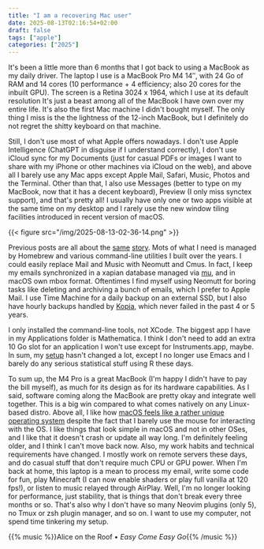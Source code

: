 ```yaml
---
title: "I am a recovering Mac user"
date: 2025-08-13T02:16:54+02:00
draft: false
tags: ["apple"]
categories: ["2025"]
---
```


It's been a little more than 6 months that I got back to using a MacBook as my daily driver. The laptop I use is a MacBook Pro M4 14″, with 24 Go of RAM and 14 cores (10 performance + 4 efficiency; also 20 cores for the inbuilt GPU). The screen is a Retina 3024 x 1964, which I use at its default resolution It's just a beast among all of the MacBook I have own over my entire life. It's also the first Mac machine I didn't bought myself. The only thing I miss is the the lightness of the 12-inch MacBook, but I definitely do not regret the shitty keyboard on that machine.

Still, I don't use most of what Apple offers nowadays. I don't use Apple Intelligence (ChatGPT in disguise if I understand correctly), I don't use iCloud sync for my Documents (just for casual PDFs or images I want to share with my iPhone or other machines via iCloud on the web), and above all I barely use any Mac apps except Apple Mail, Safari, Music, Photos and the Terminal. Other than that, I also use Messages (better to type on my MacBook, now that it has a decent keyboard), Preview (I only miss synctex support), and that's pretty all! I usually have only one or two apps visible at the same time on my desktop and I rarely use the new window tiling facilities introduced in recent version of macOS.

{{< figure src="/img/2025-08-13-02-36-14.png" >}}

Previous posts are all about the [same](/post/on-leaving-mac-apps/) [story](/post/bye-bye-apple/). Mots of what I need is managed by Homebrew and various command-line utilities I built over the years. I could easily replace Mail and Music with Neomutt and Cmus. In fact, I keep my emails synchronized in a xapian database managed via [mu](https://www.djcbsoftware.nl/code/mu/), and in macOS own mbox format. Oftentimes I find myself using Neomutt for boring tasks like deleting and archiving a bunch of emails, which I prefer to Apple Mail. I use Time Machine for a daily backup on an external SSD, but I also have hourly backups handled by [Kopia](https://kopia.io), which never failed in the past 4 or 5 years.

I only installed the command-line tools, not XCode. The biggest app I have in my Applications folder is Mathematica. I think I don't need to add an extra 10 Go slot for an application I won't use except for Instruments.app, maybe. In sum, my [setup](/post/setup-2018/) hasn't changed a lot, except I no longer use Emacs and I barely do any serious statistical stuff using R these days.

To sum up, the M4 Pro is a great MacBook (I'm happy I didn't have to pay the bill myself), as much for its design as for its hardware capabilities. As I said, software coming along the MacBook are pretty okay and integrate well together. This is a big win compared to what comes natively on any Linux-based distro. Above all, I like how [macOS feels like a rather unique operating system](https://blog.xoria.org/macos-tips/) despite the fact that I barely use the mouse for interacting with the OS. I like things that look simple in macOS and not in other OSes, and I like that it doesn't crash or update all way long. I'm definitely feeling older, and I think I can't move back now. Also, my work habits and technical requirements have changed. I mostly work on remote servers these days, and do casual stuff that don't require much CPU or GPU power. When I'm back at home, this laptop is a mean to process my email, write some code for fun, play Minecraft (I can now enable shaders or play full vanilla at 120 fps!), or listen to music relayed through AirPlay. Well, I'm no longer looking for performance, just stability, that is things that don't break every three months or so. That's also why I don't have so many Neovim plugins (only 5), no Tmux or zsh plugin manager, and so on. I want to use my computer, not spend time tinkering my setup.

{{% music %}}Alice on the Roof • _Easy Come Easy Go_{{% /music %}}
